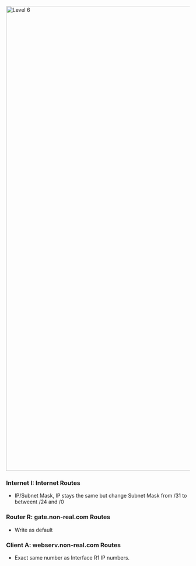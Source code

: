 <img width="1272" alt="Level 6" src="https://user-images.githubusercontent.com/58959408/175211471-497bc7b2-a895-41f6-acd0-c1865932858d.png">

### Internet I: Internet Routes
- IP/Subnet Mask, IP stays the same but change Subnet Mask from /31 to betweent /24 and /0

### Router R: gate.non-real.com Routes
- Write as default

### Client A: webserv.non-real.com Routes
- Exact same number as Interface R1 IP numbers.
